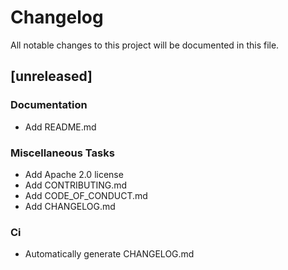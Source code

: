 # Changelog

All notable changes to this project will be documented in this file.

## [unreleased]

### Documentation

- Add README.md

### Miscellaneous Tasks

- Add Apache 2.0 license
- Add CONTRIBUTING.md
- Add CODE_OF_CONDUCT.md
- Add CHANGELOG.md

### Ci

- Automatically generate CHANGELOG.md

<!-- generated by git-cliff -->
